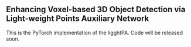 ## Enhancing Voxel-based 3D Object Detection via Light-weight Points Auxiliary Network
This is the PyTorch implementation of the ligghtPA. Code will be released soon.
